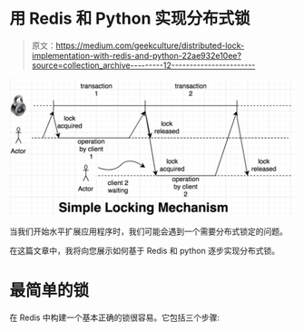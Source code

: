 # 用 Redis 和 Python 实现分布式锁

> 原文：<https://medium.com/geekculture/distributed-lock-implementation-with-redis-and-python-22ae932e10ee?source=collection_archive---------12----------------------->

![](img/ed708fd9b6a8100477885e5a11013692.png)

当我们开始水平扩展应用程序时，我们可能会遇到一个需要分布式锁定的问题。

在这篇文章中，我将向您展示如何基于 Redis 和 python 逐步实现分布式锁。

# 最简单的锁

在 Redis 中构建一个基本正确的锁很容易。它包括三个步骤: